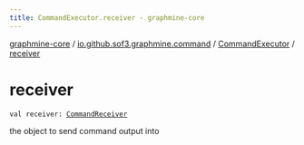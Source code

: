 ```yaml
---
title: CommandExecutor.receiver - graphmine-core
---
```


[graphmine-core](../../index.html) / [io.github.sof3.graphmine.command](../index.html) / [CommandExecutor](index.html) / [receiver](./receiver.html)

# receiver

`val receiver: `[`CommandReceiver`](../-command-receiver/index.html)

the object to send command output into

